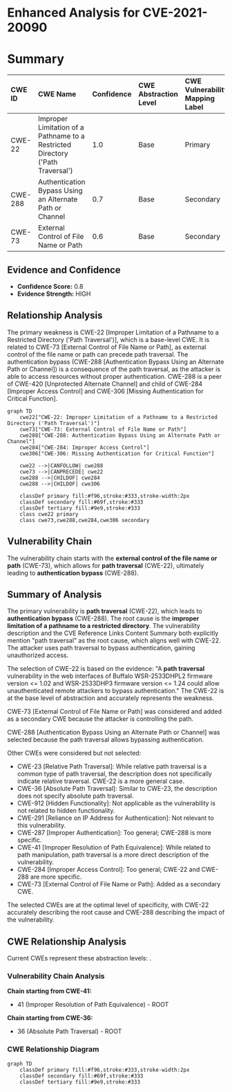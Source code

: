 # Enhanced Analysis for CVE-2021-20090

# Summary
| CWE ID  | CWE Name                                                                                      | Confidence | CWE Abstraction Level | CWE Vulnerability Mapping Label | CWE-Vulnerability Mapping Notes |
| :-------- | :--------------------------------------------------------------------------------------------- | :---------- | :----------------------- | :----------------------------- | :-------------------------------- |
| CWE-22    | Improper Limitation of a Pathname to a Restricted Directory ('Path Traversal')               | 1.0         | Base                     | Primary                       | Allowed                           |
| CWE-288   | Authentication Bypass Using an Alternate Path or Channel                                      | 0.7         | Base                     | Secondary                     | Allowed                           |
| CWE-73    | External Control of File Name or Path                                                        | 0.6         | Base                     | Secondary                     | Allowed                           |

## Evidence and Confidence

*   **Confidence Score:** 0.8
*   **Evidence Strength:** HIGH

## Relationship Analysis
The primary weakness is CWE-22 [Improper Limitation of a Pathname to a Restricted Directory ('Path Traversal')], which is a base-level CWE. It is related to CWE-73 [External Control of File Name or Path], as external control of the file name or path can precede path traversal. The authentication bypass (CWE-288 [Authentication Bypass Using an Alternate Path or Channel]) is a consequence of the path traversal, as the attacker is able to access resources without proper authentication. CWE-288 is a peer of CWE-420 [Unprotected Alternate Channel] and child of CWE-284 [Improper Access Control] and CWE-306 [Missing Authentication for Critical Function].

```mermaid
graph TD
    cwe22["CWE-22: Improper Limitation of a Pathname to a Restricted Directory ('Path Traversal')"]
    cwe73["CWE-73: External Control of File Name or Path"]
    cwe288["CWE-288: Authentication Bypass Using an Alternate Path or Channel"]
    cwe284["CWE-284: Improper Access Control"]
    cwe306["CWE-306: Missing Authentication for Critical Function"]
    
    cwe22 -->|CANFOLLOW| cwe288
    cwe73 -->|CANPRECEDE| cwe22
    cwe288 -->|CHILDOF| cwe284
    cwe288 -->|CHILDOF| cwe306
    
    classDef primary fill:#f96,stroke:#333,stroke-width:2px
    classDef secondary fill:#69f,stroke:#333
    classDef tertiary fill:#9e9,stroke:#333
    class cwe22 primary
    class cwe73,cwe288,cwe284,cwe306 secondary
```

## Vulnerability Chain
The vulnerability chain starts with the **external control of the file name or path** (CWE-73), which allows for **path traversal** (CWE-22), ultimately leading to **authentication bypass** (CWE-288).

## Summary of Analysis
The primary vulnerability is **path traversal** (CWE-22), which leads to **authentication bypass** (CWE-288). The root cause is the **improper limitation of a pathname to a restricted directory**. The vulnerability description and the CVE Reference Links Content Summary both explicitly mention "path traversal" as the root cause, which aligns well with CWE-22. The attacker uses path traversal to bypass authentication, gaining unauthorized access.

The selection of CWE-22 is based on the evidence: "A **path traversal** vulnerability in the web interfaces of Buffalo WSR-2533DHPL2 firmware version <= 1.02 and WSR-2533DHP3 firmware version <= 1.24 could allow unauthenticated remote attackers to bypass authentication." The CWE-22 is at the base level of abstraction and accurately represents the weakness.

CWE-73 [External Control of File Name or Path] was considered and added as a secondary CWE because the attacker is controlling the path.

CWE-288 [Authentication Bypass Using an Alternate Path or Channel] was selected because the path traversal allows bypassing authentication.

Other CWEs were considered but not selected:

*   CWE-23 [Relative Path Traversal]: While relative path traversal is a common type of path traversal, the description does not specifically indicate relative traversal. CWE-22 is a more general case.
*   CWE-36 [Absolute Path Traversal]: Similar to CWE-23, the description does not specify absolute path traversal.
*   CWE-912 [Hidden Functionality]: Not applicable as the vulnerability is not related to hidden functionality.
*   CWE-291 [Reliance on IP Address for Authentication]: Not relevant to this vulnerability.
*   CWE-287 [Improper Authentication]: Too general; CWE-288 is more specific.
*   CWE-41 [Improper Resolution of Path Equivalence]: While related to path manipulation, path traversal is a more direct description of the vulnerability.
*   CWE-284 [Improper Access Control]: Too general; CWE-22 and CWE-288 are more specific.
*   CWE-73 [External Control of File Name or Path]: Added as a secondary CWE.

The selected CWEs are at the optimal level of specificity, with CWE-22 accurately describing the root cause and CWE-288 describing the impact of the vulnerability.


## CWE Relationship Analysis

Current CWEs represent these abstraction levels: .


### Vulnerability Chain Analysis

**Chain starting from CWE-41:**
- 41 (Improper Resolution of Path Equivalence) - ROOT


**Chain starting from CWE-36:**
- 36 (Absolute Path Traversal) - ROOT



### CWE Relationship Diagram

```mermaid
graph TD
    classDef primary fill:#f96,stroke:#333,stroke-width:2px
    classDef secondary fill:#69f,stroke:#333
    classDef tertiary fill:#9e9,stroke:#333
```